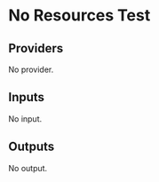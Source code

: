 # No Resources Test


<!-- BEGIN TFDOCS -->
## Providers

No provider.

## Inputs

No input.

## Outputs

No output.

<!-- END TFDOCS -->
